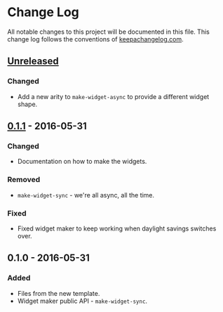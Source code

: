 # Change Log
All notable changes to this project will be documented in this file. This change log follows the conventions of [keepachangelog.com](http://keepachangelog.com/).

## [Unreleased]
### Changed
- Add a new arity to `make-widget-async` to provide a different widget shape.

## [0.1.1] - 2016-05-31
### Changed
- Documentation on how to make the widgets.

### Removed
- `make-widget-sync` - we're all async, all the time.

### Fixed
- Fixed widget maker to keep working when daylight savings switches over.

## 0.1.0 - 2016-05-31
### Added
- Files from the new template.
- Widget maker public API - `make-widget-sync`.

[Unreleased]: https://github.com/your-name/clojure-app/compare/0.1.1...HEAD
[0.1.1]: https://github.com/your-name/clojure-app/compare/0.1.0...0.1.1
